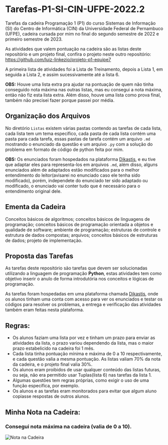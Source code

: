 # Tarefas-P1-SI-CIN-UFPE-2022.2

Tarefas da cadeira Programação 1 (P1) do curso Sistemas de Informação (SI) do Centro de Informática (CIN) da Universidade Federal de Pernambuco (UFPE), cadeira cursada por mim no final do segundo semestre de 2022 e primeiro semestre de 2023. 

As atividades que valem pontuação na cadeira são as listas deste repositório e um projeto final, confira o projeto neste outro repositório: https://github.com/luiz-linkezio/projeto-p1-equipe7

A primeira lista de atividades foi a Lista de Treinamento, depois a Lista 1, em seguida a Lista 2, e assim sucessivamente até a lista 6.

**OBS:** Houve uma lista extra pra ajudar na pontuação de quem não tinha conseguido nota máxima nas outras listas, mas eu consegui a nota máxima, então não fiz esta lista extra. Além disso, houve uma lista como prova final, também não precisei fazer porque passei por média.

## Organização dos Arquivos

No diretório `Listas` existem várias pastas contendo as tarefas de cada lista, cada lista tem um tema específico, cada pasta de cada lista contém uma pasta para cada tarefa, essas pastas de tarefa contém um arquivo `.md` mostrando o enunciado da questão e um arquivo `.py` com a solução do problema em formato de código de python feita por mim.

**OBS:** Os enunciados foram hospedados na plataforma [Dikastis](https://dikastis.com.br), e eu tive que adaptar eles para representa-los em arquivos `.md`, além disso, alguns enunciados além de adaptados estão modificados para o melhor entendimento do leitor(avisarei no enunciado caso ele tenha sido modificado), porém, independete do enunciado ter sido adaptado ou modificado, o enunciado vai conter tudo que é necessário para o entendimento original dele.

## Ementa da Cadeira

Conceitos básicos de algoritmos; conceitos básicos de linguagens de programação; conceitos básicos de programação orientada a objetos e qualidade de software; ambiente de programação; estruturas de controle e estrutura de dados compostas; arquivos; conceitos básicos de estruturas de dados; projeto de implementação.

## Proposta das Tarefas

As tarefas deste repositório são tarefas que devem ser solucionadas utilizando a linguagem de programação **Python**, estas atividades tem como objetivo inserir o anulo de forma introdutória nos conceitos e lógicas de programação.

As tarefas foram hospedadas em uma plataforma chamada [Dikastis](https://dikastis.com.br), onde os alunos tinham uma conta com acesso para ver os enunciados e testar os códigos para resolver os problemas, a entrega e verificação das atividades também eram feitas nesta plataforma.

## Regras:

- Os alunos faziam uma lista por vez e tinham um prazo para enviar as atividades da lista, o prazo variou dependendo da lista, mas o maior prazo estabelicido na cadeira foi 1 mês.
- Cada lista tinha pontuação mínima e máxima de 0 a 10 respectivamente, e cada questão valia a mesma pontuação. As listas valiam 70% da nota da cadeira, e o projeto final valia 30%.
- Os alunos eram proibidos de usar qualquer conteúdo das listas futuras, ou seja, não era permitido usar Tuplas(lista 6) nas tarefas da lista 1.
- Algumas questões tem regras próprias, como exigir o uso de uma função específica, por exemplo.
- Os alunos e as tarefas eram monitorados para evitar que algum aluno copiasse respostas de outros alunos.

## Minha Nota na Cadeira:
### Consegui nota máxima na cadeira (valia de 0 a 10).
![Nota na Cadeira](https://lh3.googleusercontent.com/VTVlY3xf3ASycOTKqEKmq4dhWDKvyoRCPxlHh6Tf4kQfxY2CPtAlK0II-kMKk8rzHt4IegcAZrHtaM5h4Z38xuiWH97_oYWca8ugpv0tBoYBbnlX5Pz7uHYVY5t90VVdc5WNskcQnH4H5vtfcioVm7WAIIjhqJ-2N01hG2v4H3ee6BOLc8BlolL4Zc7O9PhP5i8CNVb99rfu9QJIyC_Vyk7yy6sdt5cQAu1bz7DXwQtExaPstz6_kFLlrgqR6_1AttGKQXgcDs4tQiHZwMK9aMcg5YtlG2YO1fdhWbjqtao1i1ByQ_sihs8nzRMXwix_82-Pnfl0tVx3z1OVzUK0gDhsfBuHAW94VPKp_j8zurh2_2hDiMk1NAUA6tfn5Tl-75gBTEANg6ZvjMoJSgCSAjkJHKK0icyxgiR0AMKhzdmt5HewHxPY17reriVVGu6S-sgcQwntZF_rXknfiKWK5ARpCnJFTr_StR6BSReoTSqZsk2VtQlAAN4rD1vl1OnBs77KbQ9cJS9xX0Af9GXJhhuFEPW0bctkfzkHB24858cuiRG5LmqqFSCNCqRwvVfnzoRM5JWvwG_Q0iechkiw0KZxBXcH1TNz-By3StfXCVw8OsqZk7OWNF0Wo0tpT_iBTqoVeiQQoJzWEyAbCRGt1Bf7xkOj2IoJY6XmhELf2yf1yC9FNsxY5saRLfXI8sfeEbdruekSqPCU9hI-en2Sh_BQVEock7D0C_CTBHVw-rmsDCf4fnn81g9pfUbk8zz5plvJT8Dl3PC4qb45a507-OE72IJ-_lD6nMkuHv31Ba_ktC-CRUD1SSS13NI7D39wh6qYkrjqXtbKc3QFITmTU3jhxIqiFyoTr-LHPSlHj-04bFe12vs6hWk-db1zDB7hjkiaFhj5Ri32XCCyHQoefIfwJKNixbE1YofpyIjGbQVuPyUf71tA2NX24aAPoAMvy0SoVqQDA_nDuN-axlEiOQ=w1562-h431-s-no?authuser=0)
